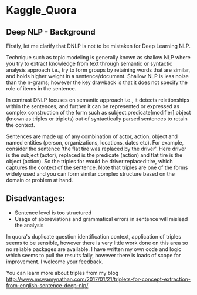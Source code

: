 # Kaggle_Quora

## Deep NLP - Background

Firstly, let me clarify that DNLP is not to be mistaken for Deep Learning NLP. 

Technique such as topic modeling is generally known as shallow NLP where you try to extract knowledge from text through semantic or syntactic analysis approach i.e., try to form groups by retaining words that are similar, and holds higher weight in a sentence/document. Shallow NLP is less noise than the n-grams; however the key drawback is that it does not specify the role of items in the sentence. 

In contrast DNLP focuses on semantic approach i.e., it detects relationships within the sentences, and further it can be represented or expressed as complex construction of the form such as subject:predicate[modifier]:object (known as triples or triplets) out of syntactically parsed sentences to retain the context. 

Sentences are made up of any combination of actor, action, object and named entities (person, organizations, locations, dates etc). For example, consider the sentence 'the flat tire was replaced by the driver'. Here driver is the subject (actor), replaced is the predicate (action) and flat tire is the object (action). So the triples for would be driver:replaced:tire, which captures the context of the sentence. Note that triples are one of the forms widely used and you can form similar complex structure based on the domain or problem at hand.

## Disadvantages:

* Sentence level is too structured
* Usage of abbreviations and grammatical errors in sentence will mislead the analysis

In quora's duplicate question identification context, application of triples seems to be sensible, however there is very little work done on this area so no reliable packages are available. I have written my own code and logic which seems to pull the results faily, however there is loads of scope for improvement. I welcome your feedback.


You can learn more about triples from my blog http://www.mswamynathan.com/2017/01/21/triplets-for-concept-extraction-from-english-sentence-deep-nlp/

